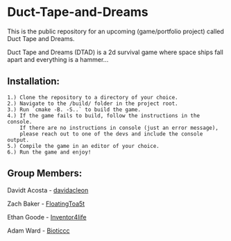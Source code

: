 # Duct-Tape-and-Dreams

This is the public repository for an upcoming (game/portfolio project) called Duct Tape and Dreams.

Duct Tape and Dreams (DTAD) is a 2d survival game where space ships fall apart and everything is a hammer...

## Installation:
	1.) Clone the repository to a directory of your choice.
	2.) Navigate to the /build/ folder in the project root.
	3.) Run `cmake -B. -S..` to build the game.
	4.) If the game fails to build, follow the instructions in the console.
		If there are no instructions in console (just an error message),
		please reach out to one of the devs and include the console output.
	5.) Compile the game in an editor of your choice.
	6.) Run the game and enjoy!

## Group Members:

Davidt Acosta - [davidacleon](https://github.com/davidacleon)

Zach Baker    - [FloatingToa5t](https://github.com/FloatingToa5t)

Ethan Goode   - [Inventor4life](https://github.com/Inventor4life)

Adam Ward     - [Bioticcc](https://github.com/Bioticcc)
